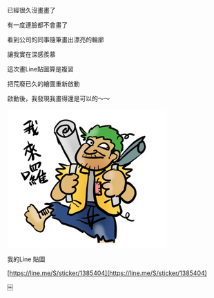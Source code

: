 已經很久沒畫畫了

有一度連臉都不會畫了

看到公司的同事隨筆畫出漂亮的輪廓

讓我實在深感羨慕

這次畫Line貼圖算是複習

把荒廢已久的繪圖重新啟動


啟動後，我發現我畫得還是可以的～～



![貼圖](images/06.png "貼圖")


我的Line 貼圖

[https://line.me/S/sticker/1385404](https://line.me/S/sticker/1385404)



￼
